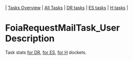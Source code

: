 | [Tasks Overview](tasks-overview.md) | [All Tasks](../alltasks.md) | [DR tasks](../docs-DR/tasklist.md) | [ES tasks](../docs-ES/tasklist.md) | [H tasks](../docs-H/tasklist.md) |

# FoiaRequestMailTask_User Description

Task stats [for DR](../docs-DR/FoiaRequestMailTask_User.md), [for ES](../docs-ES/FoiaRequestMailTask_User.md), [for H](../docs-H/FoiaRequestMailTask_User.md) dockets.

